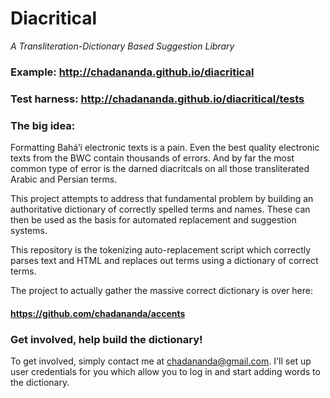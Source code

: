 # Diacritical
_A Transliteration-Dictionary Based Suggestion Library_

### Example: http://chadananda.github.io/diacritical
### Test harness: http://chadananda.github.io/diacritical/tests


### The big idea:

Formatting Bahá’í electronic texts is a pain. Even the best quality electronic texts from the BWC contain thousands of errors. And by far the most common type of error is the darned diacritcals on all those transliterated Arabic and Persian terms.

This project attempts to address that fundamental problem by building an authoritative dictionary of correctly spelled terms and names. These can then be used as the basis for automated replacement and suggestion systems.

This repository is the tokenizing auto-replacement script which correctly parses text and HTML and replaces out terms using a dictionary of correct terms.

The project to actually gather the massive correct dictionary is over here:

#### https://github.com/chadananda/accents


### Get involved, help build the dictionary!

To get involved, simply contact me at <chadananda@gmail.com>. I'll set up user credentials for you which allow you to log in and start adding words to the dictionary. 

 